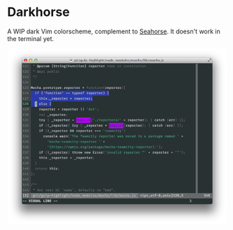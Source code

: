 # Darkhorse

A WIP dark Vim colorscheme, complement to
[Seahorse](https://github.com/athaeryn/vim-seahorse). It doesn't work in the
terminal yet.

![](screenshot.png)
